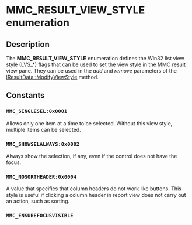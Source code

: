 # MMC_RESULT_VIEW_STYLE enumeration

## Description

The
**MMC_RESULT_VIEW_STYLE** enumeration defines the Win32 list view style (LVS_*) flags that can be used to set the view style in the MMC result view pane. They can be used in the *add* and *remove* parameters of the
[IResultData::ModifyViewStyle](https://learn.microsoft.com/windows/desktop/api/mmc/nf-mmc-iresultdata-modifyviewstyle) method.

## Constants

### `MMC_SINGLESEL:0x0001`

Allows only one item at a time to be selected. Without this view style, multiple items can be selected.

### `MMC_SHOWSELALWAYS:0x0002`

Always show the selection, if any, even if the control does not have the focus.

### `MMC_NOSORTHEADER:0x0004`

A value that specifies that column headers do not work like buttons. This style is useful if clicking a column header in report view does not carry out an action, such as sorting.

### `MMC_ENSUREFOCUSVISIBLE`